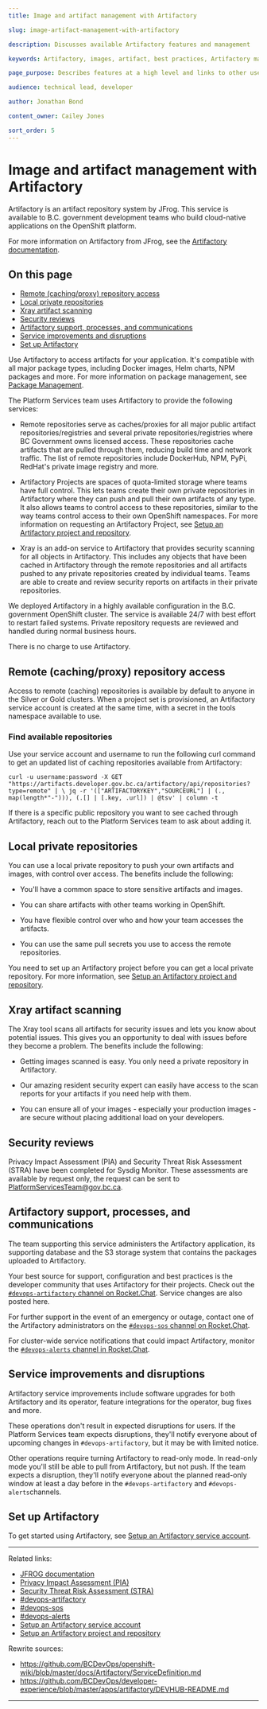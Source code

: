 ```yaml
---
title: Image and artifact management with Artifactory

slug: image-artifact-management-with-artifactory

description: Discusses available Artifactory features and management

keywords: Artifactory, images, artifact, best practices, Artifactory management, repositories, projects, service account

page_purpose: Describes features at a high level and links to other useful pages with information on Artifactory

audience: technical lead, developer

author: Jonathan Bond

content_owner: Cailey Jones

sort_order: 5
---
```


# Image and artifact management with Artifactory

Artifactory is an artifact repository system by JFrog. This service is available to B.C. government development teams who build cloud-native applications on the OpenShift platform.

For more information on Artifactory from JFrog, see the [Artifactory documentation](https://www.jfrog.com/confluence/site/documentation).

## On this page
- [Remote (caching/proxy) repository access](#remote-cachingproxy-repository-access)
- [Local private repositories](#local-private-repositories)
- [Xray artifact scanning](#xray-artifact-scanning)
- [Security reviews](#security-reviews)
- [Artifactory support, processes, and communications](#artifactory-support-processes-and-communications)
- [Service improvements and disruptions](#service-improvements-and-disruptions)
- [Set up Artifactory](#set-up-artifactory)

Use Artifactory to access artifacts for your application. It's compatible with all major package types, including Docker images, Helm charts, NPM packages and more. For more information on package management, see [Package Management](https://www.jfrog.com/confluence/display/JFROG/Package+Management).

The Platform Services team uses Artifactory to provide the following services:

* Remote repositories serve as caches/proxies for all major public artifact repositories/registries and several private repositories/registries where BC Government owns licensed access. These repositories cache artifacts that are pulled through them, reducing build time and network traffic. The list of remote repositories include DockerHub, NPM, PyPi, RedHat's private image registry and more.

* Artifactory Projects are spaces of quota-limited storage where teams have full control. This lets teams create their own private repositories in Artifactory where they can push and pull their own artifacts of any type. It also allows teams to control access to these repositories, similar to the way teams control access to their own OpenShift namespaces. For more information on requesting an Artifactory Project, see [Setup an Artifactory project and repository](/setup-artifactory-project-repository/).

* Xray is an add-on service to Artifactory that provides security scanning for all objects in Artifactory. This includes any objects that have been cached in Artifactory through the remote repositories and all artifacts pushed to any private repositories created by individual teams. Teams are able to create and review security reports on artifacts in their private repositories.

We deployed Artifactory in a highly available configuration in the B.C. government OpenShift cluster. The service is available 24/7 with best effort to restart failed systems. Private repository requests are reviewed and handled during normal business hours.

There is no charge to use Artifactory.

## Remote (caching/proxy) repository access

Access to remote (caching) repositories is available by default to anyone in the Silver or Gold clusters. When a project set is provisioned, an Artifactory service account is created at the same time, with a secret in the tools namespace available to use.

### Find available repositories
Use your service account and username to run the following curl command to get an updated list of caching repositories available from Artifactory:

`curl -u username:password -X GET "https://artifacts.developer.gov.bc.ca/artifactory/api/repositories?type=remote" | \
jq -r '(["ARTIFACTORYKEY","SOURCEURL"] | (., map(length*"-"))), (.[] | [.key, .url]) | @tsv' | column -t`

If there is a specific public repository you want to see cached through Artifactory, reach out to the Platform Services team to ask about adding it.

## Local private repositories
You can use a local private repository to push your own artifacts and images, with control over access. The benefits include the following:

* You'll have a common space to store sensitive artifacts and images.

* You can share artifacts with other teams working in OpenShift.

* You have flexible control over who and how your team accesses the artifacts.

* You can use the same pull secrets you use to access the remote repositories.

You need to set up an Artifactory project before you can get a local private repository. For more information, see [Setup an Artifactory project and repository](/setup-artifactory-project-repository/).

## Xray artifact scanning
The Xray tool scans all artifacts for security issues and lets you know about potential issues. This gives you an opportunity to deal with issues before they become a problem. The benefits include the following:

* Getting images scanned is easy. You only need a private repository in Artifactory.

* Our amazing resident security expert can easily have access to the scan reports for your artifacts if you need help with them.

* You can ensure all of your images - especially your production images - are secure without placing additional load on your developers.

## Security reviews

Privacy Impact Assessment (PIA) and Security Threat Risk Assessment (STRA) have been completed for Sysdig Monitor. These assessments are available by request only, the request can be sent to PlatformServicesTeam@gov.bc.ca.

## Artifactory support, processes, and communications

The team supporting this service administers the Artifactory application, its supporting database and the S3 storage system that contains the packages uploaded to Artifactory.

Your best source for support, configuration and best practices is the developer community that uses Artifactory for their projects. Check out the [`#devops-artifactory` channel on Rocket.Chat](https://chat.developer.gov.bc.ca/channel/devops-artifactory). Service changes are also posted here.

For further support in the event of an emergency or outage, contact one of the Artifactory administrators on the [`#devops-sos` channel on Rocket.Chat](https://chat.developer.gov.bc.ca/channel/devops-sos).

For cluster-wide service notifications that could impact Artifactory, monitor the [`#devops-alerts` channel in Rocket.Chat](https://chat.developer.gov.bc.ca/channel/devops-alerts).

## Service improvements and disruptions

Artifactory service improvements include software upgrades for both Artifactory and its operator, feature integrations for the operator, bug fixes and more.

These operations don't result in expected disruptions for users. If the Platform Services team expects disruptions, they'll notify everyone about of upcoming changes in `#devops-artifactory`, but it may be with limited notice.

Other operations require turning Artifactory to read-only mode. In read-only mode you'll still be able to pull from Artifactory, but not push. If the team expects a disruption, they'll notify everyone about the planned read-only window at least a day before in the `#devops-artifactory` and `#devops-alerts`channels.

## Set up Artifactory

To get started using Artifactory, see [Setup an Artifactory service account](/setup-artifactory-service-account/).

---
Related links:
* [JFROG documentation](https://www.jfrog.com/confluence/site/documentation)
* [Privacy Impact Assessment (PIA)](https://www2.gov.bc.ca/gov/content/governments/services-for-government/information-management-technology/privacy/privacy-impact-assessments)
* [Security Threat Risk Assessment (STRA)](https://www2.gov.bc.ca/gov/content/governments/services-for-government/information-management-technology/information-security/security-threat-and-risk-assessment)
* [#devops-artifactory](https://chat.developer.gov.bc.ca/channel/devops-artifactory)
* [#devops-sos](https://chat.developer.gov.bc.ca/channel/devops-sos)
* [#devops-alerts](https://chat.developer.gov.bc.ca/channel/devops-alerts)
* [Setup an Artifactory service account](/setup-artifactory-service-account/)
* [Setup an Artifactory project and repository](/setup-artifactory-project-repository/)

Rewrite sources:
* https://github.com/BCDevOps/openshift-wiki/blob/master/docs/Artifactory/ServiceDefinition.md
* https://github.com/BCDevOps/developer-experience/blob/master/apps/artifactory/DEVHUB-README.md
---
